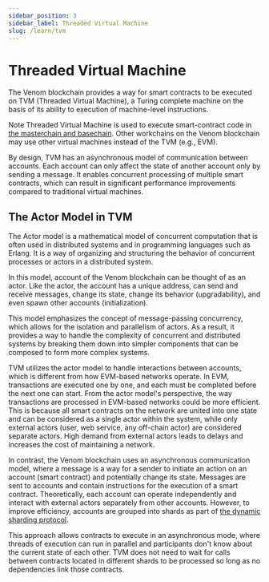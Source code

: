```yaml
---
sidebar_position: 3
sidebar_label: Threaded Virtual Machine
slug: /learn/tvm
---
```


# Threaded Virtual Machine

The Venom blockchain provides a way for smart contracts to be executed on TVM (Threaded Virtual Machine), a Turing complete machine on the basis of its ability to execution of machine-level instructions.

Note Threaded Virtual Machine is used to execute smart-contract code in [the masterchain and basechain](architecture.md). Other workchains on the Venom blockchain may use other virtual machines instead of the TVM (e.g., EVM).

By design, TVM has an asynchronous model of communication between accounts. Each account can only affect the state of another account only by sending a message. It enables concurrent processing of multiple smart contracts, which can result in significant performance improvements compared to traditional virtual machines.

## The Actor Model in TVM

The Actor model is a mathematical model of concurrent computation that is often used in distributed systems and in programming languages such as Erlang. It is a way of organizing and structuring the behavior of concurrent processes or actors in a distributed system.

In this model, account of the Venom blockchain can be thought of as an actor. Like the actor, the account has a unique address, can send and receive messages, change its state, change its behavior (upgradability), and even spawn other accounts (initialization).

This model emphasizes the concept of message-passing concurrency, which allows for the isolation and parallelism of actors. As a result, it provides a way to handle the complexity of concurrent and distributed systems by breaking them down into simpler components that can be composed to form more complex systems.

TVM utilizes the actor model to handle interactions between accounts, which is different from how EVM-based networks operate. In EVM, transactions are executed one by one, and each must be completed before the next one can start. From the actor model's perspective, the way transactions are processed in EVM-based networks could be more efficient. This is because all smart contracts on the network are united into one state and can be considered as a single actor within the system, while only external actors (user, web service, any off-chain actor) are considered separate actors. High demand from external actors leads to delays and increases the cost of maintaining a network.

In contrast, the Venom blockchain uses an asynchronous communication model, where a message is a way for a sender to initiate an action on an account (smart contract) and potentially change its state. Messages are sent to accounts and contain instructions for the execution of a smart contract. Theoretically, each account can operate independently and interact with external actors separately from other accounts. However, to improve efficiency, accounts are grouped into shards as part of [the dynamic sharding protocol](architecture.md).

This approach allows contracts to execute in an asynchronous mode, where threads of execution can run in parallel and participants don't know about the current state of each other. TVM does not need to wait for calls between contracts located in different shards to be processed so long as no dependencies link those contracts.